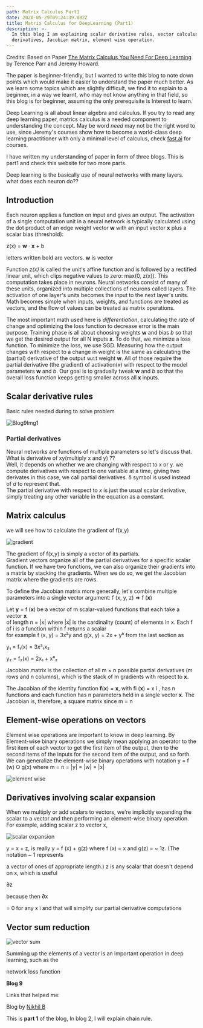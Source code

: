 ```yaml
---
path: Matrix Calculus Part1
date: 2020-05-29T09:24:39.082Z
title: Matrix Calculus for DeepLearning (Part1)
description: >-
  In this blog I am explaining scalar derivative rules, vector calculus, partial
  derivatives, Jacobian matrix, element wise operation.
---
```

Credits: Based on Paper [The Matrix Calculus You Need For Deep Learning](https://explained.ai/matrix-calculus/index.html) by Terence Parr and Jeremy Howard.

The paper is beginner-friendly, but I wanted to write this blog to note down points which would make it easier to understand the paper much better. As we learn some topics which are slightly difficult, we find it to explain to a beginner, in a way we learnt, who may not know anything in that field, so this blog is for beginner, assuming the only prerequisite is Interest to learn.

Deep Learning is all about linear algebra and calculus. If you try to read any deep learning paper, matrics calculus is a needed component to understanding the concept. May be word _need_ may not be the right word to use, since Jeremy's courses show how to become a world-class deep learning practitioner with only a minimal level of calculus, check [fast.ai](https://course.fast.ai/) for courses.

I have written my understanding of paper in form of three blogs. This is part1 and check this website for two more parts.

Deep learning is the basically use of neural networks with many layers. what does each neuron do??

## Introduction

Each neuron applies a function on input and gives an output. The activation of a single computation unit in a neural network is typically calculated using the dot product of an edge weight vector **w** with an input vector **x** plus a scalar bias (threshold):  

z(x) = **w** · **x** + b

letters written bold are vectors. **w** is vector

Function _z(x)_ is called the unit's affine function and is followed by a rectified linear unit, which clips negative values to zero: max(0, z(x)). This computation takes place in neurons. Neural networks consist of many of these units, organized into multiple collections of neurons called layers. The activation of one layer's units becomes the input to the next layer's units. Math becomes simple when inputs, weights, and functions are treated as vectors, and the flow of values can be treated as matrix operations. 

The most important math used here is _differentiation_, calculating the rate of change and optimizing the loss function to decrease error is the main purpose. Training phase is all about choosing weights **w** and bias _b_ so that we get the desired output for all N inputs **x**. To do that, we minimize a loss function. To minimize the loss, we use SGD. Measuring how the output changes with respect to a change in weight is the same as calculating the (partial) derivative of the output w.r.t weight **w**. All of those require the partial derivative (the gradient) of activation(x) with respect to the model parameters **w** and _b_. Our goal is to gradually tweak **w** and _b_ so that the overall loss function keeps getting smaller across all **x** inputs. 

## Scalar derivative rules

Basic rules needed during to solve problem

![Blog9Img1](/assets/blog9img1.png "Blog9Img1")

### Partial derivatives

Neural networks are functions of multiple parameters so let's discuss that.\
What is derivative of xy(multiply x and y) ??\
Well, it depends on whether we are changing with respect to x or y. we compute derivatives with respect to one variable at a time, giving two derivates in this case, we call partial derivatives. δ symbol is used instead of  _d_ to represent that.\
The partial derivative with respect to _x_ is just the usual scalar derivative, simply treating any other variable in the equation as a constant.

## Matrix calculus

we will see how to calculate the gradient of f(x,y) 

![gradient](/assets/blog9img2.png)

The gradient of f(x,y) is simply a vector of its partials.\
Gradient vectors organize all of the partial derivatives for a specific scalar function. If we have two functions, we can also organize their gradients into a matrix by stacking the gradients. When we do so, we get the Jacobian matrix where the gradients are rows.

To define the Jacobian matrix more generally, let's combine multiple parameters into a single vector argument: f (x, y, z) ⇒ f (**x**)

Let **y** = f (**x**) be a vector of m scalar-valued functions that each take a vector **x**\
of length n = |x| where |x| is the cardinality (count) of elements in x. Each f of i is a function within f returns a scalar\
for example f (x, y) = 3x²y and g(x, y) = 2x + y⁸ from the last section as

y₁ = f₁(x) = 3x²₁x₂

y₂ = f₂(x) = 2x₁ + x⁸₂

Jacobian matrix is the collection of all m × n possible partial derivatives (m rows and n columns), which is the stack of m gradients with respect to **x.**

The Jacobian of the identity function **f**(**x**) = **x**, with fi (**x**) = x i , has n functions and each function has n parameters held in a single vector **x**. The Jacobian is, therefore, a square matrix since m = n

## Element-wise operations on vectors

Element wise operations are important to know in deep learning. By Element-wise binary operations we simply mean applying an operator to the first item of each vector to get the first item of the output, then to the second items of the inputs for the second item of the output, and so forth. We can generalize the element-wise binary operations with notation y = f (w) O g(x) where m = n = |y| = |w| = |x|



![element wise](/assets/blog9img3.png)



## Derivatives involving scalar expansion

When we multiply or add scalars to vectors, we're implicitly expanding the scalar to a vector and then performing an element-wise binary operation. For example, adding scalar z to vector x,

![scalar expansion](/assets/blog9img4.png)



y = x + z, is really y = f (x) + g(z) where f (x) = x and g(z) = \~ 1z. (The notation \~ 1 represents

a vector of ones of appropriate length.) z is any scalar that doesn't depend on x, which is useful

∂z

because then ∂x

\= 0 for any x i and that will simplify our partial derivative computations



## Vector sum reduction



![vector sum](/assets/blog9img5.png)

Summing up the elements of a vector is an important operation in deep learning, such as the

network loss function

**Blog 9**

Links that helped me:

Blog by [Nikhil B](https://towardsdatascience.com/notes-on-matrix-calculus-for-deep-learning-b9899effa7cf) 

This is **part 1** of the blog, In blog 2, I will explain chain rule.
